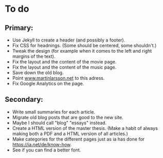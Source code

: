 # To do

## Primary:
- Use Jekyll to create a header (and possibly a footer).
- Fix CSS for headnings. (Some should be centered, some shouldn't.)
- Tweak the design (for example when it comes to the left and right margins of the text).
- Fix the layout and the content of the movie page.
- Fix the layout and the content of the music page.
- Save down the old blog.
- Point www.martinlarsson.net to this adress.
- Fix Google Analytics on the page.


## Secondary:
- Write small summaries for each article.
- Migrate old blog posts that are good to the new site.
- Maybe I should call "blog" "essays" instead.
- Create a HTML version of the master thesis. (Make a habit of always making both a PDF and a HTML version of all articles.)
- Make categories for the different pages just as ia has done for https://ia.net/de/know-how.
- See if you can find a better font.